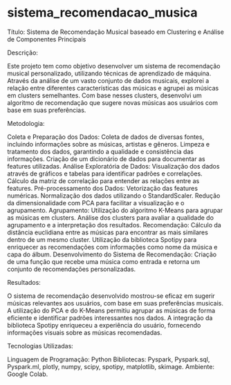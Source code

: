 # sistema_recomendacao_musica
Título: Sistema de Recomendação Musical baseado em Clustering e Análise de Componentes Principais

Descrição:

Este projeto tem como objetivo desenvolver um sistema de recomendação musical personalizado, utilizando técnicas de aprendizado de máquina. Através da análise de um vasto conjunto de dados 
musicais, explorei a relação entre diferentes características das músicas e agrupei as músicas em clusters semelhantes. Com base nesses clusters, desenvolvi um algoritmo de recomendação 
que sugere novas músicas aos usuários com base em suas preferências.

Metodologia:

Coleta e Preparação dos Dados:
Coleta de dados de diversas fontes, incluindo informações sobre as músicas, artistas e gêneros.
Limpeza e tratamento dos dados, garantindo a qualidade e consistência das informações.
Criação de um dicionário de dados para documentar as features utilizadas.
Análise Exploratória de Dados:
Visualização dos dados através de gráficos e tabelas para identificar padrões e correlações.
Cálculo da matriz de correlação para entender as relações entre as features.
Pré-processamento dos Dados:
Vetorização das features numéricas.
Normalização dos dados utilizando o StandardScaler.
Redução da dimensionalidade com PCA para facilitar a visualização e o agrupamento.
Agrupamento:
Utilização do algoritmo K-Means para agrupar as músicas em clusters.
Análise dos clusters para avaliar a qualidade do agrupamento e a interpretação dos resultados.
Recomendação:
Cálculo da distância euclidiana entre as músicas para encontrar as mais similares dentro de um mesmo cluster.
Utilização da biblioteca Spotipy para enriquecer as recomendações com informações como nome da música e capa do álbum.
Desenvolvimento do Sistema de Recomendação:
Criação de uma função que recebe uma música como entrada e retorna um conjunto de recomendações personalizadas.

Resultados:

O sistema de recomendação desenvolvido mostrou-se eficaz em sugerir músicas relevantes aos usuários, com base em suas preferências musicais. A utilização do PCA e do K-Means permitiu agrupar as músicas de forma eficiente e identificar padrões interessantes nos dados. A integração da biblioteca Spotipy enriqueceu a experiência do usuário, fornecendo informações visuais sobre as músicas recomendadas.

Tecnologias Utilizadas:

Linguagem de Programação: Python
Bibliotecas: Pyspark, Pyspark.sql, Pyspark.ml, plotly, numpy, scipy, spotipy, matplotlib, skimage.
Ambiente: Google Colab.
